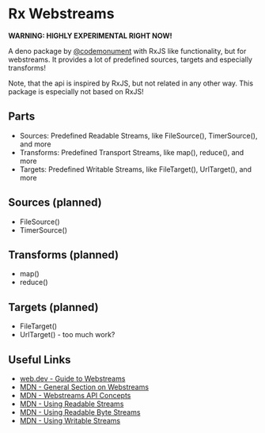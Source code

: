 # Rx Webstreams 

**WARNING: HIGHLY EXPERIMENTAL RIGHT NOW!**

A deno package by [@codemonument](https://github.com/codemonument) with RxJS like functionality, but for webstreams. 
It provides a lot of predefined sources, targets and especially transforms! 

Note, that the api is inspired by RxJS, but not related in any other way. 
This package is especially not based on RxJS!

## Parts 

- Sources: Predefined Readable Streams, like FileSource(), TimerSource(), and more 
- Transforms: Predefined Transport Streams, like map(), reduce(), and more 
- Targets: Predefined Writable Streams, like FileTarget(), UrlTarget(), and more


## Sources (planned)

- FileSource() 
- TimerSource()

## Transforms (planned)

- map() 
- reduce()

## Targets (planned)

- FileTarget() 
- UrlTarget() - too much work? 

## Useful Links 

- [web.dev - Guide to Webstreams](https://web.dev/streams/)
- [MDN - General Section on Webstreams](https://developer.mozilla.org/en-US/docs/Web/API/Streams_API)
- [MDN - Webstreams API Concepts](https://developer.mozilla.org/en-US/docs/Web/API/Streams_API/Concepts)
- [MDN - Using Readable Streams](https://developer.mozilla.org/en-US/docs/Web/API/Streams_API/Using_readable_streams)
- [MDN - Using Readable Byte Streams](https://developer.mozilla.org/en-US/docs/Web/API/Streams_API/Using_readable_byte_streams)
- [MDN - Using Writable Streams](https://developer.mozilla.org/en-US/docs/Web/API/Streams_API/Using_writable_streams)